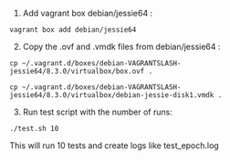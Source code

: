 1) Add vagrant box debian/jessie64 :

`vagrant box add debian/jessie64`

2) Copy the .ovf and .vmdk files from debian/jessie64 :

`cp ~/.vagrant.d/boxes/debian-VAGRANTSLASH-jessie64/8.3.0/virtualbox/box.ovf .`

`cp ~/.vagrant.d/boxes/debian-VAGRANTSLASH-jessie64/8.3.0/virtualbox/debian-jessie-disk1.vmdk .`

3) Run test script with the number of runs:

`./test.sh 10`

This will run 10 tests and create logs like test_epoch.log
